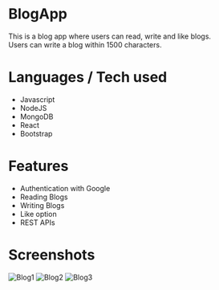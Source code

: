 # BlogApp
This is a blog app where users can read, write and like blogs.<br>
Users can write a blog within 1500 characters.

# Languages / Tech used
- Javascript 
- NodeJS
- MongoDB
- React
- Bootstrap

# Features
- Authentication with Google
- Reading Blogs
- Writing Blogs
- Like option
- REST APIs

# Screenshots
![Blog1](https://user-images.githubusercontent.com/37441702/109795440-ed891c80-7c3c-11eb-8389-d56021746628.png)
![Blog2](https://user-images.githubusercontent.com/37441702/109795437-ecf08600-7c3c-11eb-9d46-1ce2489d3089.png)
![Blog3](https://user-images.githubusercontent.com/37441702/109795431-eb26c280-7c3c-11eb-91fe-fa037c5ecd4d.png)
